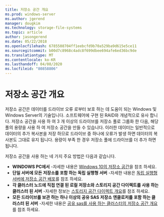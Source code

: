 ```yaml
---
title: 저장소 공간 개요
ms.prod: windows-server
ms.author: jgerend
manager: dougkim
ms.technology: storage-file-systems
ms.topic: article
author: jasongerend
ms.date: 05/22/2018
ms.openlocfilehash: 6785508704ff1eebcfd9b70a529ba9d615e5ce11
ms.sourcegitcommit: b00d7c8968c4adc8f699dbee694afe6ed36bc9de
ms.translationtype: MT
ms.contentlocale: ko-KR
ms.lasthandoff: 04/08/2020
ms.locfileid: "80858806"
---
```

# <a name="storage-spaces-overview"></a>저장소 공간 개요

저장소 공간은 데이터를 드라이브 오류 로부터 보호 하는 데 도움이 되는 Windows 및 Windows Server의 기술입니다. 소프트웨어에 구현 된 RAID와 개념적으로 유사 합니다. 저장소 공간을 사용 하 여 3 개 이상의 드라이브를 저장소 풀로 그룹화 한 다음, 해당 풀의 용량을 사용 하 여 저장소 공간을 만들 수 있습니다. 이러한 데이터는 일반적으로 데이터의 추가 복사본을 저장 하므로 드라이브 중 하나에 오류가 발생 하면 데이터의 복사본도 그대로 유지 됩니다. 용량이 부족 한 경우 저장소 풀에 드라이브를 더 추가 하면 됩니다.

저장소 공간을 사용 하는 네 가지 주요 방법은 다음과 같습니다.

- **WINDOWS PC에서** -자세한 내용은 [Windows 10의 저장소 공간](https://windows.microsoft.com/windows-10/storage-spaces-windows-10)을 참조 하세요.
- **단일 서버에 모든 저장소를 포함 하는 독립 실행형 서버** -자세한 내용은 [독립 실행형 서버에 저장소 공간 배포](deploy-standalone-storage-spaces.md)를 참조 하세요.
- **각 클러스터 노드에 직접 연결 된 로컬 저장소와 스토리지 공간 다이렉트를 사용 하는 클러스터 된 서버** -자세한 정보는 [스토리지 공간 다이렉트 개요](storage-spaces-direct-overview.md)를 참조 하세요.
- **모든 드라이브를 보관 하는 하나 이상의 공유 SAS 저장소 엔클로저를 포함 하는 클러스터 된 서버** -자세한 내용은 [공유 sas를 사용 하는 클러스터의 저장소 공간 개요](https://docs.microsoft.com/previous-versions/windows/it-pro/windows-server-2012-R2-and-2012/hh831739(v%3dws.11))를 참조 하세요.

